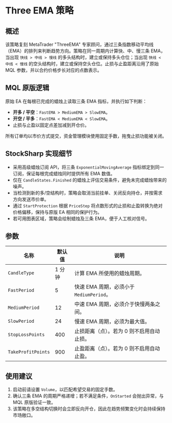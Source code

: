 # Three EMA 策略

## 概述
该策略复刻 MetaTrader "ThreeEMA" 专家顾问，通过三条指数移动平均线（EMA）的排列来判断趋势方向。策略在同一周期内计算快、中、慢三条 EMA，当出现 `快线 > 中线 > 慢线` 的多头结构时，建立或保持多头仓位；当出现 `快线 < 中线 < 慢线` 的空头结构时，建立或保持空头仓位。止损与止盈距离沿用了原始 MQL 参数，并以合约价格步长对应的点数表示。

## MQL 原版逻辑
原始 EA 在每根已完成的蜡烛上读取三条 EMA 指标，并执行如下判断：

- **开多 / 平空**：`FastEMA > MediumEMA > SlowEMA`。
- **开空 / 平多**：`FastEMA < MediumEMA < SlowEMA`。
- 止损与止盈以固定点差加减到开仓价。

所有订单均以市价方式提交，资金管理模块使用固定手数，拖曳止损功能被关闭。

## StockSharp 实现细节
- 采用高级蜡烛订阅 API，将三条 `ExponentialMovingAverage` 指标绑定到同一订阅，保证每根完成蜡烛同时提供所有 EMA 数值。
- 仅在 `CandleStates.Finished` 的蜡烛上评估交易条件，避免未完成蜡烛带来的噪声。
- 当检测到新的多/空结构时，策略会取消当前挂单、关闭反向持仓，并按需求方向发送市价单。
- 通过 `StartProtection` 根据 `PriceStep` 将点数形式的止损和止盈转换为绝对价格偏移，保持与原版 EA 相同的保护行为。
- 若可用图表区域，策略会绘制蜡烛及三条 EMA，便于人工核对信号。

## 参数
| 名称 | 默认值 | 说明 |
|------|--------|------|
| `CandleType` | 1 分钟 | 计算 EMA 所使用的蜡烛周期。 |
| `FastPeriod` | 5 | 快速 EMA 周期，必须小于 `MediumPeriod`。 |
| `MediumPeriod` | 12 | 中速 EMA 周期，必须介于快慢两条之间。 |
| `SlowPeriod` | 24 | 慢速 EMA 周期，必须为最大值。 |
| `StopLossPoints` | 400 | 止损距离（点）。若为 0 则不启用自动止损。 |
| `TakeProfitPoints` | 900 | 止盈距离（点）。若为 0 则不启用自动止盈。 |

## 使用建议
1. 启动前请设置 `Volume`，以匹配希望交易的固定手数。
2. 确认三条 EMA 的周期严格递增；若不满足条件，`OnStarted` 会抛出异常，与 MQL 原版验证一致。
3. 该策略在多空结构切换时会立即反向开仓，因此在趋势频繁变化时会持续保持市场敞口。
